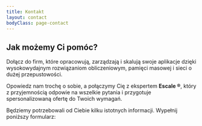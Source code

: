 ```yaml
---
title: Kontakt
layout: contact
bodyClass: page-contact
---
```


## Jak możemy Ci pomóc?

Dołącz do firm, które opracowują, zarządzają i skalują swoje aplikacje dzięki wysokowydajnym rozwiązaniom obliczeniowym, pamięci masowej i sieci o dużej przepustowości.

Opowiedz nam trochę o sobie, a połączymy Cię z ekspertem **Escale ®**, który z przyjemnością odpowie na wszelkie pytania i przygotuje spersonalizowaną ofertę do Twoich wymagań.

Będziemy potrzebowali od Ciebie kilku istotnych informacji. Wypełnij poniższy formularz:

